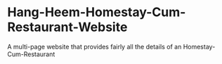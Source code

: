 # Hang-Heem-Homestay-Cum-Restaurant-Website
A multi-page website that provides fairly all the details of an Homestay-Cum-Restaurant
